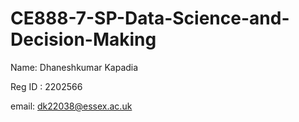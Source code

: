 # CE888-7-SP-Data-Science-and-Decision-Making
Name: Dhaneshkumar Kapadia

Reg ID : 2202566

email: dk22038@essex.ac.uk
